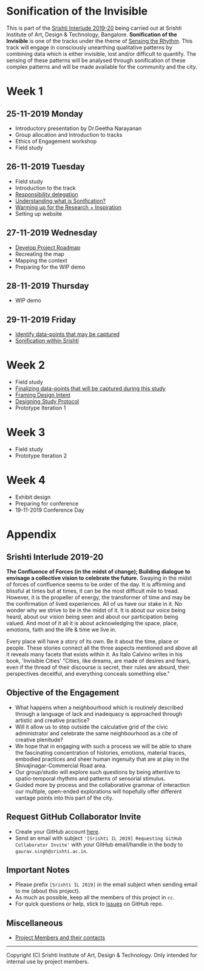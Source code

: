 # Sonification of the Invisible

This is part of the [Srishti Interlude 2019-20](#srishti-interlude-2019-20) being carried out at Srishti Institute of Art, Design & Technology, Bangalore. **Sonification of the Invisible** is one of the tracks under the theme of [Sensing the Rhythm](#objective-of-the-engagement). This track will engage in consciously unearthing qualitative patterns by combining data which is either invisible, lost and/or difficult to quantify. The sensing of these patterns will be analysed through sonification of these complex patterns and will be made available for the community and the city.

# Week 1
## 25-11-2019 Monday
- Introductory presentation by Dr.Geetha Narayanan
- Group allocation and Introduction to tracks
- Ethics of Engagement workshop
- Field study

## 26-11-2019 Tuesday
- Field study
- Introduction to the track
- [Responsibility delegation](https://github.com/0xf17/sonification-of-the-invisible/issues/1)
- [Understanding what is Sonification?](https://github.com/0xf17/sonification-of-the-invisible/issues/2)
- [Warming up for the Research + Inspiration](https://github.com/0xf17/sonification-of-the-invisible/issues/3)
- Setting up website

## 27-11-2019 Wednesday
- [Develop Project Roadmap](https://github.com/0xf17/sonification-of-the-invisible/issues/4)
- Recreating the map
- Mapping the context
- Preparing for the WIP demo

## 28-11-2019 Thursday
- WIP demo

## 29-11-2019 Friday
- [Identify data-points that may be captured](https://github.com/0xf17/sonification-of-the-invisible/issues/5)
- [Sonification within Srishti](https://github.com/0xf17/sonification-of-the-invisible/issues/6)

# Week 2
- Field study
- [Finalizing data-points that will be captured during this study](https://github.com/0xf17/sonification-of-the-invisible/issues/7)
- [Framing Design Intent](https://github.com/0xf17/sonification-of-the-invisible/issues/8)
- [Designing Study Protocol](https://github.com/0xf17/sonification-of-the-invisible/issues/9)
- Prototype Iteration 1

# Week 3
- Field study
- Prototype Iteration 2

# Week 4
- Exhibit design
- Preparing for conference
- 19-11-2019 Conference Day

# Appendix

## Srishti Interlude 2019-20
**The Confluence of Forces (in the midst of change); Building dialogue to envisage a collective vision to celebrate the future.** Swaying in the midst of forces of confluence seems to be order of the day. It is affirming and blissful at times but at times, it can be the most difficult mile to tread. However, it is the propeller of energy, the transformer of time and may be the confirmation of lived experiences. All of us have our stake in it. No wonder why we strive to be in the midst of it. It is about our voice being heard, about our vision being seen and about our participation being valued. And most of it all it is about acknowledging the space, place, emotions, faith and the life & time we live in.

Every place will have a story of its own. Be it about the time, place or people. These stories connect all the three aspects mentioned and above all it reveals many facets that exists within it. As Italo Calvino writes in his book, 'Invisible Cities' "Cities, like dreams, are made of desires and fears, even if the thread of their discourse is secret, their rules are absurd, their perspectives deceitful, and everything conceals something else."

## Objective of the Engagement
- What happens when a neighbourhood which is routinely described through a language of lack and inadequacy is approached through artistic and creative practice? 
- Will it allow us to step outside the calculative grid of the civic administrator and celebrate the same neighbourhood as a cite of creative plenitude? 
- We hope that in engaging with such a process we will be able to share the fascinating concentration of histories, emotions, material traces, embodied practices and sheer human ingenuity that are at play in the Shivajinagar-Commercial Road area.
- Our group/studio will explore such questions by being attentive to spatio-temporal rhythms and patterns of sensorial stimulus. 
- Guided more by process and the collaborative grammar of interaction our multiple, open-ended explorations will hopefully offer different vantage points into this part of the city. 

## Request GitHub Collaborator Invite
- Create your GitHub account [here](https://github.com).
- Send an email with subject `'[Srishti IL 2019] Requesting GitHub Collaborator Invite'` with your GitHub email/handle in the body to `gaurav.singh@srishti.ac.in`.

## Important Notes
- Please prefix `[Srishti IL 2019]` in the email subject when sending email to me (about this project).
- As much as possible, keep all the members of this project in `cc`.
- For quick questions or help, stick to [issues](https://github.com/0xf17/sonification-of-the-invisible/issues) on GitHub repo.

## Miscellaneous
- [Project Members and their contacts](https://github.com/0xf17/sonification-of-the-invisible/wiki/Project-Members---Contacts)

<hr/>

Copyright (C) Srishti Institute of Art, Design & Technology. Only intended for internal use by project members.
